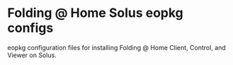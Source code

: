 # Folding @ Home Solus eopkg configs

eopkg configuration files for installing Folding @ Home Client, Control, and Viewer
on Solus.
